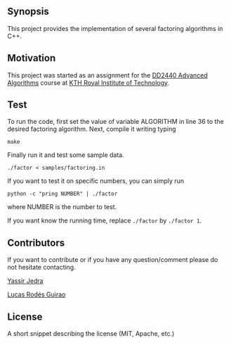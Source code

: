 ## Synopsis

This project provides the implementation of several factoring algorithms in C++.

## Motivation

This project was started as an assignment for the [DD2440 Advanced Algorithms](https://www.kth.se/student/kurser/kurs/DD2440?l=en) course at [KTH Royal Institute of Technology](kth.se). 


## Test

To run the code, first set the value of variable ALGORITHM in line 36 to the desired factoring algorithm. 
Next, compile it writing typing 

	make


Finally run it and test some sample data.

	./factor < samples/factoring.in


If you want to test it on specific numbers, you can simply run

	python -c "pring NUMBER" | ./factor

where NUMBER is the number to test.

If you want know the running time, replace `./factor` by `./factor 1`.


## Contributors

If you want to contribute or if you have any question/comment please do not hesitate contacting.

[Yassir Jedra](mailto:jedra@kth.se)

[Lucas Rodés Guirao](mailto:hello@lucasrodesguirao.com)

## License

A short snippet describing the license (MIT, Apache, etc.)
